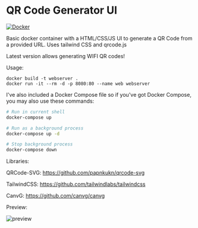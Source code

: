 # QR Code Generator UI
[![Docker](https://img.shields.io/badge/Docker-Hub-blue)](https://hub.docker.com/r/bizzycolah/qrcode-generator)

Basic docker container with a HTML/CSS/JS UI to generate a QR Code from a provided URL.
Uses tailwind CSS and qrcode.js

Latest version allows generating WIFI QR codes!

Usage:
```
docker build -t webserver .
docker run -it --rm -d -p 8080:80 --name web webserver
```

I've also included a Docker Compose file so if you've got Docker Compose, you may also use these commands:
```bash
# Run in current shell
docker-compose up

# Run as a background process
docker-compose up -d

# Stop background process
docker-compose down
```

Libraries:

QRCode-SVG: https://github.com/papnkukn/qrcode-svg

TailwindCSS: https://github.com/tailwindlabs/tailwindcss

CanvG: https://github.com/canvg/canvg

Preview:

![preview](https://github.com/bizzycola/qrcode-generator/assets/845115/145411dc-b93b-4709-bf9d-022cf61a46df)


